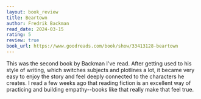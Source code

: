 ```yaml
---
layout: book_review
title: Beartown
author: Fredrik Backman
read_date: 2024-03-15
rating: 5
review: true
book_url: https://www.goodreads.com/book/show/33413128-beartown
---
```


This was the second book by Backman I've read. After getting used to his style of writing, which switches subjects and plotlines a lot, it became very easy to enjoy the story and feel deeply connected to the characters he creates. I read a few weeks ago that reading fiction is an excellent way of practicing and building empathy--books like that really make that feel true.